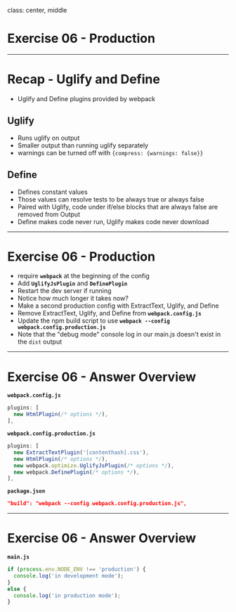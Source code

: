 class: center, middle

# Exercise 06 - Production

---

# Recap - Uglify and Define

- Uglify and Define plugins provided by webpack

## Uglify

- Runs uglify on output
- Smaller output than running uglify separately
- warnings can be turned off with `{compress: {warnings: false}}`

## Define

- Defines constant values
- Those values can resolve tests to be always true or always false
- Paired with Uglify, code under if/else blocks that are always false are removed from Output
- Define makes code never run, Uglify makes code never download

---

# Exercise 06 - Production

- require **`webpack`** at the beginning of the config
- Add **`UglifyJsPlugin`** and **`DefinePlugin`**
- Restart the dev server if running
- Notice how much longer it takes now?
- Make a second production config with ExtractText, Uglify, and Define
- Remove ExtractText, Uglify, and Define from **`webpack.config.js`**
- Update the npm build script to use
  **`webpack --config webpack.config.production.js`**
- Note that the "debug mode" console log in our main.js doesn't exist in the `dist` output

---

# Exercise 06 - Answer Overview

**`webpack.config.js`**

```js
plugins: [
  new HtmlPlugin(/* options */),
],
```

**`webpack.config.production.js`**
```js
plugins: [
  new ExtractTextPlugin('[contenthash].css'),
  new HtmlPlugin(/* options */),
  new webpack.optimize.UglifyJsPlugin(/* options */),
  new webpack.DefinePlugin(/* options */),
],
```

**`package.json`**
```json
"build": "webpack --config webpack.config.production.js",
```

---

# Exercise 06 - Answer Overview

**`main.js`**
```js
if (process.env.NODE_ENV !== 'production') {
  console.log('in development mode');
}
else {
  console.log('in production mode');
}
```
